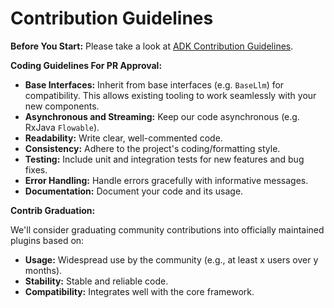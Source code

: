 # Contribution Guidelines

**Before You Start:**
Please take a look at [ADK Contribution Guidelines](https://google.github.io/adk-docs/contributing-guide/).

**Coding Guidelines For PR Approval:**

*   **Base Interfaces:** Inherit from base interfaces (e.g. `BaseLlm`) for
compatibility. This allows existing tooling to work seamlessly with your new
components.
*   **Asynchronous and Streaming:** Keep our code asynchronous (e.g. RxJava
`Flowable`).
*   **Readability:** Write clear, well-commented code.
*   **Consistency:** Adhere to the project's coding/formatting style.
*   **Testing:** Include unit and integration tests for new features and bug
fixes.
*   **Error Handling:** Handle errors gracefully with informative messages.
*   **Documentation:** Document your code and its usage.

**Contrib Graduation:**

We'll consider graduating community contributions into officially maintained
plugins based on:

*   **Usage:** Widespread use by the community (e.g., at least x users over y
months).
*   **Stability:** Stable and reliable code.
*   **Compatibility:** Integrates well with the core framework.
